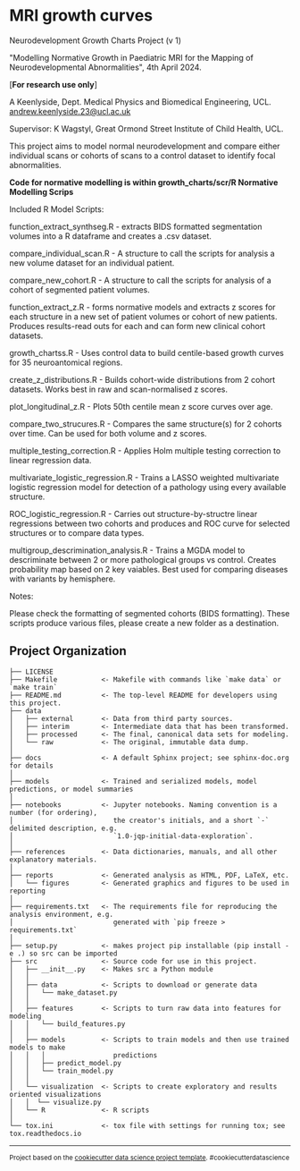 MRI growth curves
==============================

Neurodevelopment Growth Charts Project (v 1)

"Modelling Normative Growth in Paediatric MRI for the Mapping of Neurodevelopmental Abnormalities",
4th April 2024.

[**For research use only**]
   

A Keenlyside,
Dept. Medical Physics and Biomedical Engineering, UCL. 
andrew.keenlyside.23@ucl.ac.uk

Supervisor: K Wagstyl,
Great Ormond Street Institute of Child Health, UCL.

This project aims to model normal neurodevelopment and compare either individual scans or 
cohorts of scans to a control dataset to identify focal abnormalities.

**Code for normative modelling is within growth_charts/scr/R Normative Modelling Scrips**
   
   
   

Included R Model Scripts:
   

function_extract_synthseg.R - extracts BIDS formatted segmentation volumes into a R dataframe and       creates a .csv dataset. 

compare_individual_scan.R - A structure to call the scripts for analysis a new volume dataset for an individual patient.

compare_new_cohort.R - A structure to call the scripts for analysis of a cohort of segmented patient volumes. 

function_extract_z.R - forms normative models and extracts z scores for each structure in a new set of patient volumes or cohort of new patients. Produces results-read outs for each and can form new clinical cohort datasets.

growth_chartss.R - Uses control data to build centile-based growth curves for 35 neuroantomical regions.

create_z_distributions.R - Builds cohort-wide distributions from 2 cohort datasets. Works best in raw and scan-normalised z scores.

plot_longitudinal_z.R - Plots 50th centile mean z score curves over age.

compare_two_strucures.R - Compares the same structure(s) for 2 cohorts over time. Can be used for both volume and z scores.

multiple_testing_correction.R - Applies Holm multiple testing correction to linear regression data.

multivariate_logistic_regression.R - Trains a LASSO weighted multivariate logistic regression model for detection of a pathology using every available structure. 

ROC_logistic_regression.R - Carries out structure-by-structre linear regressions between two cohorts and produces and ROC curve for selected structures or to compare data types.

multigroup_descrimination_analysis.R - Trains a MGDA model to descriminate between 2 or more pathological groups vs control. Creates probability map based on 2 key vaiables. Best used for comparing diseases with variants by hemisphere.




Notes:

Please check the formatting of segmented cohorts (BIDS formatting).
These scripts produce various files, please create a new folder as a destination.

Project Organization
------------

    ├── LICENSE
    ├── Makefile           <- Makefile with commands like `make data` or `make train`
    ├── README.md          <- The top-level README for developers using this project.
    ├── data
    │   ├── external       <- Data from third party sources.
    │   ├── interim        <- Intermediate data that has been transformed.
    │   ├── processed      <- The final, canonical data sets for modeling.
    │   └── raw            <- The original, immutable data dump.
    │
    ├── docs               <- A default Sphinx project; see sphinx-doc.org for details
    │
    ├── models             <- Trained and serialized models, model predictions, or model summaries
    │
    ├── notebooks          <- Jupyter notebooks. Naming convention is a number (for ordering),
    │                         the creator's initials, and a short `-` delimited description, e.g.
    │                         `1.0-jqp-initial-data-exploration`.
    │
    ├── references         <- Data dictionaries, manuals, and all other explanatory materials.
    │
    ├── reports            <- Generated analysis as HTML, PDF, LaTeX, etc.
    │   └── figures        <- Generated graphics and figures to be used in reporting
    │
    ├── requirements.txt   <- The requirements file for reproducing the analysis environment, e.g.
    │                         generated with `pip freeze > requirements.txt`
    │
    ├── setup.py           <- makes project pip installable (pip install -e .) so src can be imported
    ├── src                <- Source code for use in this project.
    │   ├── __init__.py    <- Makes src a Python module
    │   │
    │   ├── data           <- Scripts to download or generate data
    │   │   └── make_dataset.py
    │   │
    │   ├── features       <- Scripts to turn raw data into features for modeling
    │   │   └── build_features.py
    │   │
    │   ├── models         <- Scripts to train models and then use trained models to make
    │   │   │                 predictions
    │   │   ├── predict_model.py
    │   │   └── train_model.py
    │   │
    │   └── visualization  <- Scripts to create exploratory and results oriented visualizations
    │   │  └── visualize.py
    │   └── R              <- R scripts
    │
    └── tox.ini            <- tox file with settings for running tox; see tox.readthedocs.io


--------

<p><small>Project based on the <a target="_blank" href="https://drivendata.github.io/cookiecutter-data-science/">cookiecutter data science project template</a>. #cookiecutterdatascience</small></p>
